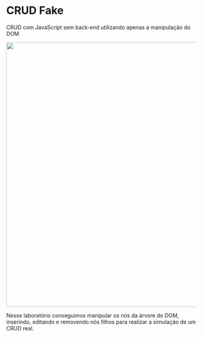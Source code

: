 # CRUD Fake

CRUD com JavaScript sem back-end utilizando apenas a manipulação do DOM

<div>
  <img src="https://github.com/tricodando/crud-fake/assets/85141942/539e8c9a-5cbc-4a21-bc25-499d693bd445" width="700px" />
</div>

Nesse laboratório conseguimos manipular os nós da árvore do DOM, inserindo, editando e removendo nós filhos para realizar a simulação de um CRUD real.
